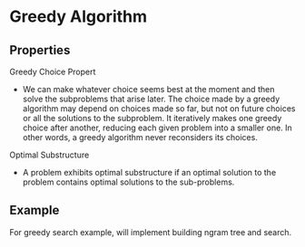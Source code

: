 # Greedy Algorithm

## Properties

Greedy Choice Propert

- We can make whatever choice seems best at the moment and then solve the subproblems that arise later. The choice made by a greedy algorithm may depend on choices made so far, but not on future choices or all the solutions to the subproblem. It iteratively makes one greedy choice after another, reducing each given problem into a smaller one. In other words, a greedy algorithm never reconsiders its choices.

Optimal Substructure

- A problem exhibits optimal substructure if an optimal solution to the problem contains optimal solutions to the sub-problems.

## Example

For greedy search example, will implement building ngram tree and search.
